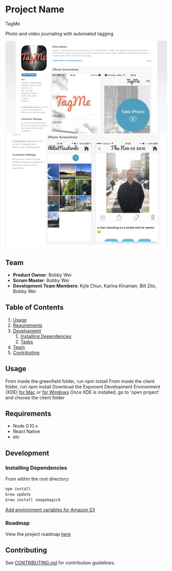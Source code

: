 # Project Name
TagMe

Photo and video journaling with automated tagging

![screenshot1](/screenshots/screenshot_home.png?raw=true "Screenshot - Home")
![screenshot2](/screenshots/screenshot_memories.png?raw=true "Screenshot - Memories")

## Team

  - __Product Owner__: Bobby Wei
  - __Scrum Master__: Bobby Wei
  - __Development Team Members__: Kyle Chun, Karina Kinaman, Bill Zito, Bobby Wei

## Table of Contents

1. [Usage](#Usage)
1. [Requirements](#requirements)
1. [Development](#development)
    1. [Installing Dependencies](#installing-dependencies)
    1. [Tasks](#tasks)
1. [Team](#team)
1. [Contributing](#contributing)

## Usage
 
From inside the greenfield folder, run npm install
From inside the client folder, run npm install
Download the Exponent Development Environment (XDE) [for Mac](https://xde-updates.exponentjs.com/download/mac) or [for Windows](https://xde-updates.exponentjs.com/download/win32)
Once XDE is installed, go to 'open project' and choose the client folder

## Requirements

- Node 0.10.x
- React Native
- etc

## Development

### Installing Dependencies

From within the root directory:

```sh
npm install
brew update
brew install imagemagick
```
[Add environment variables for Amazon S3](http://docs.aws.amazon.com/cli/latest/userguide/cli-chap-getting-started.html#cli-environment)

### Roadmap

View the project roadmap [here](https://github.com/hr-memories/greenfield/issues)


## Contributing

See [CONTRIBUTING.md](CONTRIBUTING.md) for contribution guidelines.
